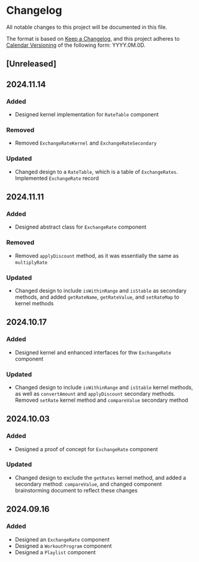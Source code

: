 # Changelog

All notable changes to this project will be documented in this file.

The format is based on [Keep a Changelog](https://keepachangelog.com/en/1.1.0/),
and this project adheres to [Calendar Versioning](https://calver.org/) of
the following form: YYYY.0M.0D.

## [Unreleased]

## 2024.11.14

### Added

- Designed kernel implementation for `RateTable` component

### Removed

- Removed `ExchangeRateKernel` and `ExchangeRateSecondary`

### Updated

- Changed design to a `RateTable`, which is a table of `ExchangeRates`. Implemented `ExchangeRate` record

## 2024.11.11

### Added

- Designed abstract class for `ExchangeRate` component

### Removed

- Removed `applyDiscount` method, as it was essentially the same as `multiplyRate`

### Updated

- Changed design to include `isWithinRange` and `isStable` as secondary methods, and added `getRateName`, `getRateValue`, and `setRateMap` to kernel methods

## 2024.10.17

### Added

- Designed kernel and enhanced interfaces for thw `ExchangeRate` component

### Updated

- Changed design to include `isWithinRange` and `isStable` kernel methods, as well as `convertAmount` and `applyDiscount` secondary methods. Removed `setRate` kernel method and `compareValue` secondary method

## 2024.10.03

### Added

- Designed a proof of concept for `ExchangeRate` component

### Updated

- Changed design to exclude the `getRates` kernel method, and added a secondary method: `compareValue`, and changed component brainstorming document to reflect these changes

## 2024.09.16

### Added

- Designed an `ExchangeRate` component
- Designed a `WorkoutProgram` component
- Designed a `Playlist` component
